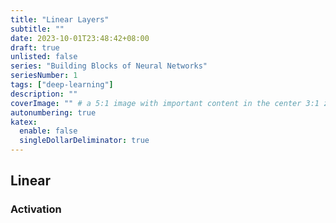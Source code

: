 ```yaml
---
title: "Linear Layers"
subtitle: ""
date: 2023-10-01T23:48:42+08:00
draft: true
unlisted: false
series: "Building Blocks of Neural Networks"
seriesNumber: 1
tags: ["deep-learning"]
description: ""
coverImage: "" # a 5:1 image with important content in the center 3:1 zone for best effect
autonumbering: true
katex:
  enable: false
  singleDollarDeliminator: true
---
```


## Linear

### Activation